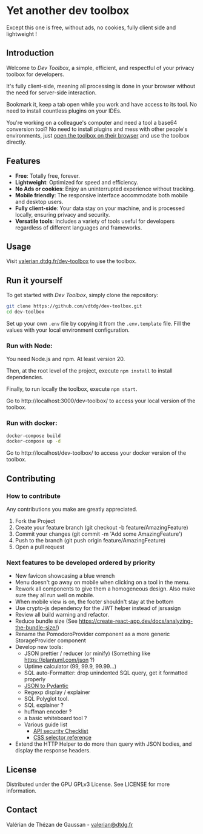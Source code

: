 # Yet another dev toolbox

Except this one is free, without ads, no cookies, fully client side and lightweight !

## Introduction

Welcome to _Dev Toolbox_, a simple, efficient, and respectful of your privacy toolbox for developers.

It's fully client-side, meaning all processing is done in your browser without the need for server-side interaction.

Bookmark it, keep a tab open while you work and have access to its tool. No need to install countless plugins on your
IDEs.

You're working on a colleague's computer and need a tool a base64 conversion tool? No need to install plugins and mess
with other people's environments, just [open the toolbox on their browser](https://valerian.dtdg.fr/dev-toolbox) and use
the toolbox directly.

## Features

- **Free**: Totally free, forever.
- **Lightweight**: Optimized for speed and efficiency.
- **No Ads or cookies**: Enjoy an uninterrupted experience without tracking.
- **Mobile friendly**: The responsive interface accommodate both mobile and desktop users.
- **Fully client-side**: Your data stay on your machine, and is processed locally, ensuring privacy and security.
- **Versatile tools**: Includes a variety of tools useful for developers regardless of different languages and
  frameworks.

## Usage

Visit [valerian.dtdg.fr/dev-toolbox](https://valerian.dtdg.fr/dev-toolbox) to use the toolbox.

## Run it yourself

To get started with _Dev Toolbox_, simply clone the repository:

```bash
git clone https://github.com/vdtdg/dev-toolbox.git
cd dev-toolbox
```

Set up your own `.env` file by copying it from the `.env.template` file. Fill the values with your local environment configuration.

### Run with Node:

You need Node.js and npm. At least version 20.

Then, at the root level of the project, execute `npm install` to install dependencies.

Finally, to run locally the toolbox, execute `npm start`.

Go to http://localhost:3000/dev-toolbox/ to access your local version of the toolbox.

### Run with docker:

```bash
docker-compose build
docker-compose up -d
```

Go to http://localhost/dev-toolbox/ to access your docker version of the toolbox.

## Contributing

### How to contribute

Any contributions you make are greatly appreciated.

1. Fork the Project
2. Create your feature branch (git checkout -b feature/AmazingFeature)
3. Commit your changes (git commit -m 'Add some AmazingFeature')
4. Push to the branch (git push origin feature/AmazingFeature)
5. Open a pull request

### Next features to be developed ordered by priority

- New favicon showcasing a blue wrench
- Menu doesn't go away on mobile when clicking on a tool in the menu.
- Rework all components to give them a homogeneous design. Also make sure they all run well on mobile.
- When mobile view is on, the footer shouldn't stay at the bottom
- Use crypto-js dependency for the JWT helper instead of jsrsasign
- Review all build warning and refactor.
- Reduce bundle size (See https://create-react-app.dev/docs/analyzing-the-bundle-size/)
- Rename the PomodoroProvider component as a more generic StorageProvider component
- Develop new tools:
  - JSON prettier / reducer (or minify) (Something like https://plantuml.com/json ?)
  - Uptime calculator (99, 99.9, 99.99...)
  - SQL auto-Formatter: drop unindented SQL query, get it formatted properly
  - [JSON to Pydantic](https://jsontopydantic.com/)
  - Regexp display / explainer
  - SQL Polyglot tool.
  - SQL explainer ?
  - huffman encoder ?
  - a basic whiteboard tool ?
  - Various guide list
    - [API security Checklist](https://github.com/shieldfy/API-Security-Checklist/blob/master/README.md?source=post_page-----78fd25dac4df--------------------------------)
    - [CSS selector reference](https://www.w3schools.com/cssref/css_selectors.php)
- Extend the HTTP Helper to do more than query with JSON bodies, and display the response headers.


## License

Distributed under the GPU GPLv3 License. See LICENSE for more information.

## Contact

Valérian de Thézan de Gaussan - [valerian@dtdg.fr](mailto:valerian@dtdg.fr)
